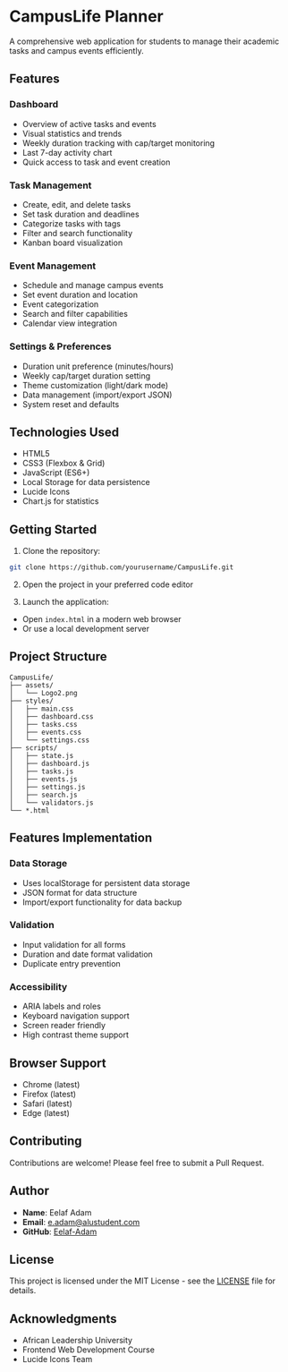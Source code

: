 # CampusLife Planner

A comprehensive web application for students to manage their academic tasks and campus events efficiently.

## Features

### Dashboard
- Overview of active tasks and events
- Visual statistics and trends
- Weekly duration tracking with cap/target monitoring
- Last 7-day activity chart
- Quick access to task and event creation

### Task Management
- Create, edit, and delete tasks
- Set task duration and deadlines
- Categorize tasks with tags
- Filter and search functionality
- Kanban board visualization

### Event Management
- Schedule and manage campus events
- Set event duration and location
- Event categorization
- Search and filter capabilities
- Calendar view integration

### Settings & Preferences
- Duration unit preference (minutes/hours)
- Weekly cap/target duration setting
- Theme customization (light/dark mode)
- Data management (import/export JSON)
- System reset and defaults

## Technologies Used
- HTML5
- CSS3 (Flexbox & Grid)
- JavaScript (ES6+)
- Local Storage for data persistence
- Lucide Icons
- Chart.js for statistics

## Getting Started

1. Clone the repository:
```bash
git clone https://github.com/yourusername/CampusLife.git
```

2. Open the project in your preferred code editor

3. Launch the application:
- Open `index.html` in a modern web browser
- Or use a local development server

## Project Structure
```
CampusLife/
├── assets/
│   └── Logo2.png
├── styles/
│   ├── main.css
│   ├── dashboard.css
│   ├── tasks.css
│   ├── events.css
│   └── settings.css
├── scripts/
│   ├── state.js
│   ├── dashboard.js
│   ├── tasks.js
│   ├── events.js
│   ├── settings.js
│   ├── search.js
│   └── validators.js
└── *.html
```

## Features Implementation

### Data Storage
- Uses localStorage for persistent data storage
- JSON format for data structure
- Import/export functionality for data backup

### Validation
- Input validation for all forms
- Duration and date format validation
- Duplicate entry prevention

### Accessibility
- ARIA labels and roles
- Keyboard navigation support
- Screen reader friendly
- High contrast theme support

## Browser Support
- Chrome (latest)
- Firefox (latest)
- Safari (latest)
- Edge (latest)

## Contributing
Contributions are welcome! Please feel free to submit a Pull Request.

## Author
- **Name**: Eelaf Adam
- **Email**: e.adam@alustudent.com
- **GitHub**: [Eelaf-Adam](https://github.com/Eelaf-Adam)

## License
This project is licensed under the MIT License - see the [LICENSE](LICENSE) file for details.

## Acknowledgments
- African Leadership University
- Frontend Web Development Course
- Lucide Icons Team